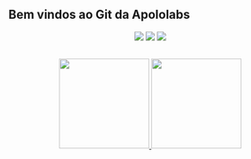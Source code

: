 ## Bem vindos ao Git da Apololabs

  <div  align="center">
    <a href="https://instagram.com/apollo__labs" target="_blank"><img src="https://img.shields.io/badge/-Instagram-%23E4405F?style=for-the-badge&logo=instagram&logoColor=white" target="_blank"></a>
  <a href="https://www.tiktok.com/@apollo__labs" target="_blank"><img src="https://img.shields.io/badge/TikTok-000000?style=for-the-badge&logo=tiktok&logoColor=white" target="_blank"></a>
  <a href="https://www.youtube.com/@apollolabsBR" target="_blank"><img src="https://img.shields.io/badge/YouTube-FF0000?style=for-the-badge&logo=youtube&logoColor=white" target="_blank"></a>
</div>

 ##

 <div align="center">
  <a href="https://github.com/ApollolabsBR">
  <img height="160em" src="https://github-readme-stats.vercel.app/api?username=ApollolabsBR&show_icons=true&border_&theme=dracula&include_all_commits=true&count_private=true&border_radius=3px"/>
  <img height="160em" src="https://github-readme-stats.vercel.app/api/top-langs/?username=ApollolabsBR&layout=compact&langs_count=7&border_radius=3px&theme=dracula"/>
</div>
